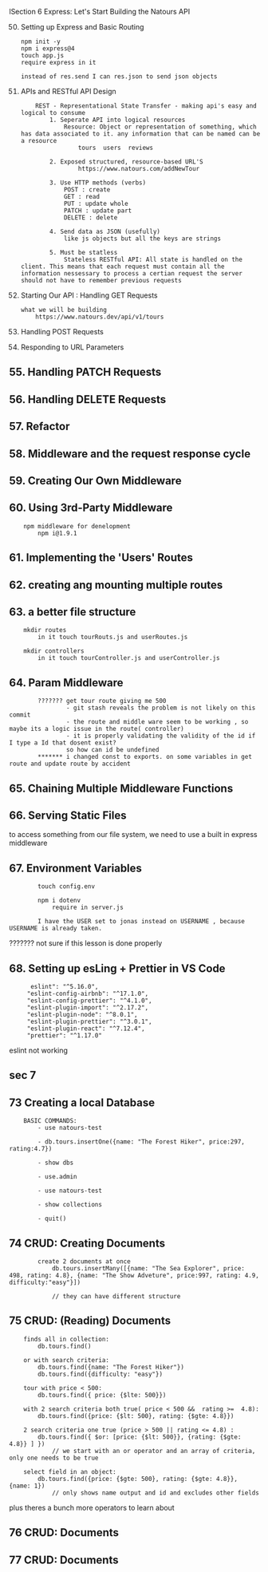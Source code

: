 lSection 6 Express: Let's Start Building the Natours API

50.   Setting up Express and Basic Routing

          npm init -y
          npm i express@4
          touch app.js
          require express in it

          instead of res.send I can res.json to send json objects

51.   APIs and RESTful API Design

              REST - Representational State Transfer - making api's easy and logical to consume
                  1. Seperate API into logical resources
                      Resource: Object or representation of something, which has data associated to it. any information that can be named can be a resource
                          tours  users  reviews

                  2. Exposed structured, resource-based URL'S
                          https://www.natours.com/addNewTour

                  3. Use HTTP methods (verbs)
                      POST : create
                      GET : read
                      PUT : update whole
                      PATCH : update part
                      DELETE : delete

                  4. Send data as JSON (usefully)
                      like js objects but all the keys are strings

                  5. Must be statless
                      Stateless RESTful API: All state is handled on the client. This means that each request must contain all the information nessessary to process a certian request the server should not have to remember previous requests

52.   Starting Our API : Handling GET Requests

          what we will be building
              https://www.natours.dev/api/v1/tours

53.   Handling POST Requests

54.   Responding to URL Parameters

## 55. Handling PATCH Requests

## 56. Handling DELETE Requests

## 57. Refactor

## 58. Middleware and the request response cycle

## 59. Creating Our Own Middleware

## 60. Using 3rd-Party Middleware

        npm middleware for denelopment
            npm i@1.9.1

## 61. Implementing the 'Users' Routes

## 62. creating ang mounting multiple routes

## 63. a better file structure

        mkdir routes
            in it touch tourRouts.js and userRoutes.js

        mkdir controllers
            in it touch tourController.js and userController.js

## 64. Param Middleware

            ??????? get tour route giving me 500
                    - git stash reveals the problem is not likely on this commit
                    - the route and middle ware seem to be working , so maybe its a logic issue in the route( controller)
                    - it is properly validating the validity of the id if I type a Id that dosent exist?
                    so how can id be undefined
            ******* i changed const to exports. on some variables in get route and update route by accident

## 65. Chaining Multiple Middleware Functions

## 66. Serving Static Files

to access something from our file system, we need to use a built in express middleware

## 67. Environment Variables

            touch config.env

            npm i dotenv
                require in server.js

            I have the USER set to jonas instead on USERNAME , because USERNAME is already taken.

??????? not sure if this lesson is done properly

## 68. Setting up esLing + Prettier in VS Code

          eslint": "^5.16.0",
         "eslint-config-airbnb": "^17.1.0",
         "eslint-config-prettier": "^4.1.0",
         "eslint-plugin-import": "^2.17.2",
         "eslint-plugin-node": "^8.0.1",
         "eslint-plugin-prettier": "^3.0.1",
         "eslint-plugin-react": "^7.12.4",
         "prettier": "^1.17.0"

eslint not working

## sec 7

## 73 Creating a local Database

        BASIC COMMANDS:
            - use natours-test

            - db.tours.insertOne({name: "The Forest Hiker", price:297, rating:4.7})

            - show dbs

            - use.admin

            - use natours-test

            - show collections

            - quit()

## 74 CRUD: Creating Documents

            create 2 documents at once
                db.tours.insertMany([{name: "The Sea Explorer", price: 498, rating: 4.8}, {name: "The Show Adveture", price:997, rating: 4.9, difficulty:"easy"}])

                // they can have different structure

## 75 CRUD: (Reading) Documents

        finds all in collection:
            db.tours.find()

        or with search criteria:
            db.tours.find({name: "The Forest Hiker"})
            db.tours.find({difficulty: "easy"})

        tour with price < 500:
            db.tours.find({ price: {$lte: 500}})

        with 2 search criteria both true( price < 500 &&  rating >=  4.8):
            db.tours.find({price: {$lt: 500}, rating: {$gte: 4.8}})

        2 search criteria one true (price > 500 || rating <= 4.8) :
            db.tours.find({ $or: [price: {$lt: 500}}, {rating: {$gte: 4.8}} ] })
                // we start with an or operator and an array of criteria, only one needs to be true

        select field in an object:
            db.tours.find({price: {$gte: 500}, rating: {$gte: 4.8}}, {name: 1})
                // only shows name output and id and excludes other fields

plus theres a bunch more operators to learn about

## 76 CRUD: Documents

## 77 CRUD: Documents
